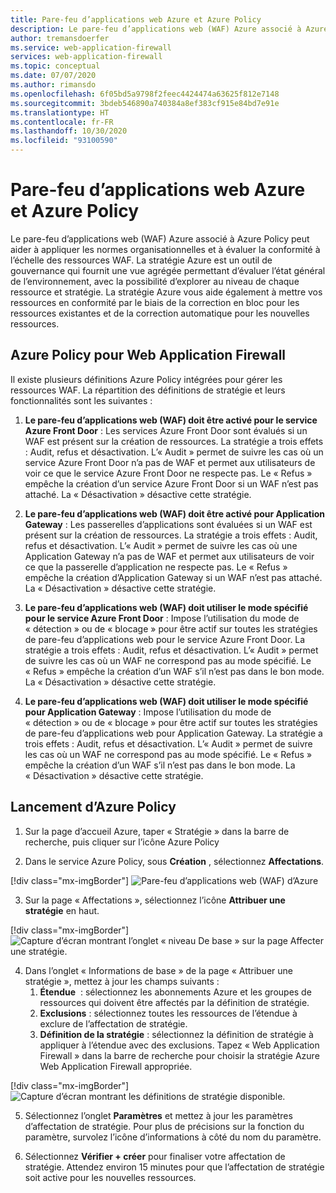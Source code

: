 ```yaml
---
title: Pare-feu d’applications web Azure et Azure Policy
description: Le pare-feu d’applications web (WAF) Azure associé à Azure Policy peut aider à appliquer les normes organisationnelles et à évaluer la conformité à l’échelle des ressources WAF
author: tremansdoerfer
ms.service: web-application-firewall
services: web-application-firewall
ms.topic: conceptual
ms.date: 07/07/2020
ms.author: rimansdo
ms.openlocfilehash: 6f05bd5a9798f2feec4424474a63625f812e7148
ms.sourcegitcommit: 3bdeb546890a740384a8ef383cf915e84bd7e91e
ms.translationtype: HT
ms.contentlocale: fr-FR
ms.lasthandoff: 10/30/2020
ms.locfileid: "93100590"
---
```

# <a name="azure-web-application-firewall-and-azure-policy"></a>Pare-feu d’applications web Azure et Azure Policy

Le pare-feu d’applications web (WAF) Azure associé à Azure Policy peut aider à appliquer les normes organisationnelles et à évaluer la conformité à l’échelle des ressources WAF. La stratégie Azure est un outil de gouvernance qui fournit une vue agrégée permettant d’évaluer l’état général de l’environnement, avec la possibilité d’explorer au niveau de chaque ressource et stratégie. La stratégie Azure vous aide également à mettre vos ressources en conformité par le biais de la correction en bloc pour les ressources existantes et de la correction automatique pour les nouvelles ressources.

## <a name="azure-policy-for-web-application-firewall"></a>Azure Policy pour Web Application Firewall

Il existe plusieurs définitions Azure Policy intégrées pour gérer les ressources WAF. La répartition des définitions de stratégie et leurs fonctionnalités sont les suivantes :

1. **Le pare-feu d’applications web (WAF) doit être activé pour le service Azure Front Door** : Les services Azure Front Door sont évalués si un WAF est présent sur la création de ressources. La stratégie a trois effets : Audit, refus et désactivation. L’« Audit » permet de suivre les cas où un service Azure Front Door n’a pas de WAF et permet aux utilisateurs de voir ce que le service Azure Front Door ne respecte pas. Le « Refus » empêche la création d’un service Azure Front Door si un WAF n’est pas attaché. La « Désactivation » désactive cette stratégie.

2. **Le pare-feu d’applications web (WAF) doit être activé pour Application Gateway** : Les passerelles d’applications sont évaluées si un WAF est présent sur la création de ressources. La stratégie a trois effets : Audit, refus et désactivation. L’« Audit » permet de suivre les cas où une Application Gateway n’a pas de WAF et permet aux utilisateurs de voir ce que la passerelle d’application ne respecte pas. Le « Refus » empêche la création d’Application Gateway si un WAF n’est pas attaché. La « Désactivation » désactive cette stratégie.

3. **Le pare-feu d’applications web (WAF) doit utiliser le mode spécifié pour le service Azure Front Door** : Impose l’utilisation du mode de « détection » ou de « blocage » pour être actif sur toutes les stratégies de pare-feu d’applications web pour le service Azure Front Door. La stratégie a trois effets : Audit, refus et désactivation. L’« Audit » permet de suivre les cas où un WAF ne correspond pas au mode spécifié. Le « Refus » empêche la création d’un WAF s’il n’est pas dans le bon mode. La « Désactivation » désactive cette stratégie.

4. **Le pare-feu d’applications web (WAF) doit utiliser le mode spécifié pour Application Gateway** : Impose l’utilisation du mode de « détection » ou de « blocage » pour être actif sur toutes les stratégies de pare-feu d’applications web pour Application Gateway. La stratégie a trois effets : Audit, refus et désactivation. L’« Audit » permet de suivre les cas où un WAF ne correspond pas au mode spécifié. Le « Refus » empêche la création d’un WAF s’il n’est pas dans le bon mode. La « Désactivation » désactive cette stratégie.


## <a name="launch-an-azure-policy"></a>Lancement d’Azure Policy


1.  Sur la page d’accueil Azure, taper « Stratégie » dans la barre de recherche, puis cliquer sur l’icône Azure Policy

2.  Dans le service Azure Policy, sous **Création** , sélectionnez **Affectations**.

[!div class="mx-imgBorder"]
![Pare-feu d’applications web (WAF) d’Azure](../media/waf-azure-policy/policy-home.png)

3.  Sur la page « Affectations », sélectionnez l’icône **Attribuer une stratégie** en haut.

[!div class="mx-imgBorder"]
![Capture d’écran montrant l’onglet « niveau De base » sur la page Affecter une stratégie.](../media/waf-azure-policy/assign-policy.png)

4.  Dans l’onglet « Informations de base » de la page « Attribuer une stratégie », mettez à jour les champs suivants :
    1.  **Étendue**  : sélectionnez les abonnements Azure et les groupes de ressources qui doivent être affectés par la définition de stratégie.
    2.  **Exclusions** : sélectionnez toutes les ressources de l’étendue à exclure de l’affectation de stratégie.
    3.  **Définition de la stratégie** : sélectionnez la définition de stratégie à appliquer à l’étendue avec des exclusions. Tapez « Web Application Firewall » dans la barre de recherche pour choisir la stratégie Azure Web Application Firewall appropriée.

[!div class="mx-imgBorder"]
![Capture d’écran montrant les définitions de stratégie disponible.](../media/waf-azure-policy/policy-listing.png)


5.  Sélectionnez l’onglet **Paramètres** et mettez à jour les paramètres d’affectation de stratégie. Pour plus de précisions sur la fonction du paramètre, survolez l’icône d’informations à côté du nom du paramètre.

6.  Sélectionnez **Vérifier + créer** pour finaliser votre affectation de stratégie. Attendez environ 15 minutes pour que l’affectation de stratégie soit active pour les nouvelles ressources.
